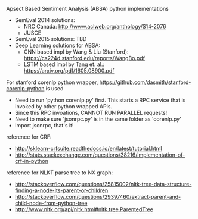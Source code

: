 Apsect Based Sentiment Analysis (ABSA) python implementations
- SemEval 2014 solutions: 
	- NRC Canada: http://www.aclweb.org/anthology/S14-2076
	- JUSCE 
- SemEval 2015 solutions: TBD
- Deep Learning solutions for ABSA: 
	- CNN based impl by Wang & Liu (Stanford): https://cs224d.stanford.edu/reports/WangBo.pdf
	- LSTM based impl by Tang et. al.: https://arxiv.org/pdf/1605.08900.pdf

For stanford corenlp python wrapper, https://github.com/dasmith/stanford-corenlp-python is used
- Need to run 'python corenlp.py' first. This starts a RPC service that is invoked by other python wrapped APIs. 
- Since this RPC invoations, CANNOT RUN PARALLEL requests!
- Need to make sure 'jsonrpc.py' is in the same folder as 'corenlp.py'
- import jsonrpc, that's it!

reference for CRF:
- http://sklearn-crfsuite.readthedocs.io/en/latest/tutorial.html
- http://stats.stackexchange.com/questions/38216/implementation-of-crf-in-python

reference for NLKT parse tree to NX graph:
- http://stackoverflow.com/questions/25815002/nltk-tree-data-structure-finding-a-node-its-parent-or-children
- http://stackoverflow.com/questions/29397460/extract-parent-and-child-node-from-python-tree
- http://www.nltk.org/api/nltk.html#nltk.tree.ParentedTree
